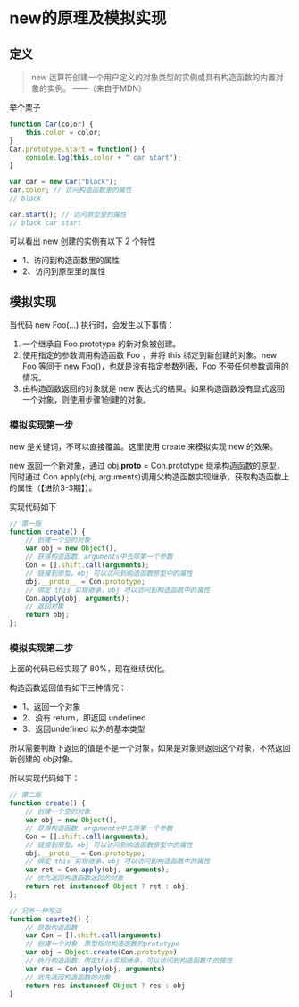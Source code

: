# new的原理及模拟实现

## 定义
> new 运算符创建一个用户定义的对象类型的实例或具有构造函数的内置对象的实例。 ——（来自于MDN）

举个栗子


```javascript
function Car(color) {
    this.color = color;
}
Car.prototype.start = function() {
    console.log(this.color + " car start");
}

var car = new Car("black");
car.color; // 访问构造函数里的属性
// black

car.start(); // 访问原型里的属性
// black car start
```

可以看出 new 创建的实例有以下 2 个特性
- 1、访问到构造函数里的属性
- 2、访问到原型里的属性

## 模拟实现
当代码 new Foo(...) 执行时，会发生以下事情：
1. 一个继承自 Foo.prototype 的新对象被创建。
2. 使用指定的参数调用构造函数 Foo ，并将 this 绑定到新创建的对象。new Foo 等同于 new Foo()，也就是没有指定参数列表，Foo 不带任何参数调用的情况。
3. 由构造函数返回的对象就是 new 表达式的结果。如果构造函数没有显式返回一个对象，则使用步骤1创建的对象。

### 模拟实现第一步
new 是关键词，不可以直接覆盖。这里使用 create 来模拟实现 new 的效果。

new 返回一个新对象，通过 obj.__proto__ = Con.prototype 继承构造函数的原型，同时通过 Con.apply(obj, arguments)调用父构造函数实现继承，获取构造函数上的属性（【进阶3-3期】）。

实现代码如下

```javascript
// 第一版
function create() {
	// 创建一个空的对象
    var obj = new Object(),
	// 获得构造函数，arguments中去除第一个参数
    Con = [].shift.call(arguments);
	// 链接到原型，obj 可以访问到构造函数原型中的属性
    obj.__proto__ = Con.prototype;
	// 绑定 this 实现继承，obj 可以访问到构造函数中的属性
    Con.apply(obj, arguments);
	// 返回对象
    return obj;
};
```

### 模拟实现第二步
上面的代码已经实现了 80%，现在继续优化。

构造函数返回值有如下三种情况：
- 1、返回一个对象
- 2、没有 return，即返回 undefined
- 3、返回undefined 以外的基本类型

所以需要判断下返回的值是不是一个对象，如果是对象则返回这个对象，不然返回新创建的 obj对象。

所以实现代码如下：

```javascript
// 第二版
function create() {
	// 创建一个空的对象
    var obj = new Object(),
	// 获得构造函数，arguments中去除第一个参数
    Con = [].shift.call(arguments);
	// 链接到原型，obj 可以访问到构造函数原型中的属性
    obj.__proto__ = Con.prototype;
	// 绑定 this 实现继承，obj 可以访问到构造函数中的属性
    var ret = Con.apply(obj, arguments);
	// 优先返回构造函数返回的对象
	return ret instanceof Object ? ret : obj;
};

// 另外一种写法
function cearte2() {
    // 获取构造函数
	var Con = [].shift.call(arguments)
	// 创建一个对象，原型指向构造函数的prototype
	var obj = Object.create(Con.prototype)
	// 执行构造函数，绑定this实现继承，可以访问到构造函数中的属性
	var res = Con.apply(obj, arguments)
	// 优先返回构造函数的对象
	return res instanceof Object ? res : obj
}
```




